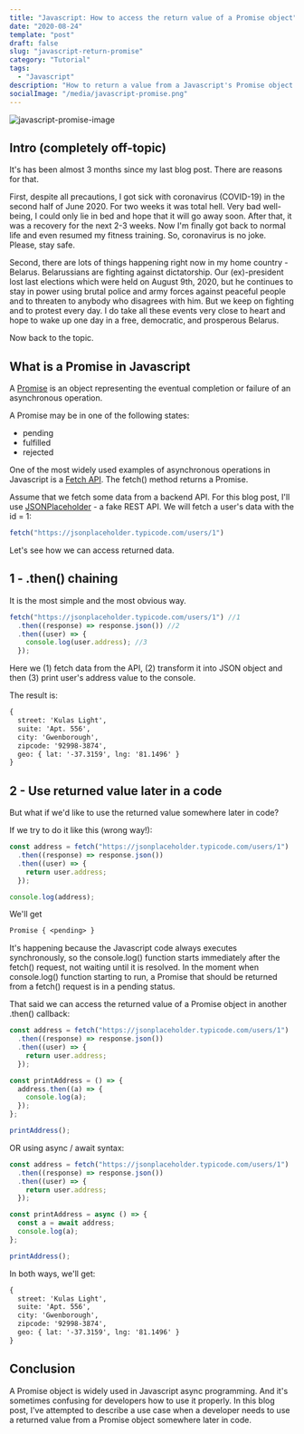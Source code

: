 ```yaml
---
title: "Javascript: How to access the return value of a Promise object"
date: "2020-08-24"
template: "post"
draft: false
slug: "javascript-return-promise"
category: "Tutorial"
tags:
  - "Javascript"
description: "How to return a value from a Javascript's Promise object and then use it later in a code."
socialImage: "/media/javascript-promise.png"
---
```


![javascript-promise-image](/media/javascript-promise.png)

## Intro (completely off-topic)

It's has been almost 3 months since my last blog post. There are reasons for that.

First, despite all precautions, I got sick with coronavirus (COVID-19) in the second half of June 2020. For two weeks it was total hell. Very bad well-being, I could only lie in bed and hope that it will go away soon. After that, it was a recovery for the next 2-3 weeks. Now I'm finally got back to normal life and even resumed my fitness training. So, coronavirus is no joke. Please, stay safe.

Second, there are lots of things happening right now in my home country - Belarus. Belarussians are fighting against dictatorship. Our (ex)-president lost last elections which were held on August 9th, 2020, but he continues to stay in power using brutal police and army forces against peaceful people and to threaten to anybody who disagrees with him. But we keep on fighting and to protest every day. I do take all these events very close to heart and hope to wake up one day in a free, democratic, and prosperous Belarus.

Now back to the topic.

## What is a Promise in Javascript

A [Promise](https://developer.mozilla.org/en-US/docs/Web/JavaScript/Reference/Global_Objects/Promise) is an object representing the eventual completion or failure of an asynchronous operation.

A Promise may be in one of the following states:

- pending
- fulfilled
- rejected

One of the most widely used examples of asynchronous operations in Javascript is a [Fetch API](https://developer.mozilla.org/en-US/docs/Web/API/Fetch_API). The fetch() method returns a Promise.

Assume that we fetch some data from a backend API. For this blog post, I'll use [JSONPlaceholder](https://jsonplaceholder.typicode.com/) - a fake REST API. We will fetch a user's data with the id = 1:

```js
fetch("https://jsonplaceholder.typicode.com/users/1")
```

Let's see how we can access returned data.

## 1 - .then() chaining

It is the most simple and the most obvious way.

```js
fetch("https://jsonplaceholder.typicode.com/users/1") //1
  .then((response) => response.json()) //2
  .then((user) => {
    console.log(user.address); //3
  });
```

Here we (1) fetch data from the API, (2) transform it into JSON object and then (3) print user's address value to the console.

The result is:

```txt
{
  street: 'Kulas Light',
  suite: 'Apt. 556',
  city: 'Gwenborough',
  zipcode: '92998-3874',
  geo: { lat: '-37.3159', lng: '81.1496' }
}
```

## 2 - Use returned value later in a code

But what if we'd like to use the returned value somewhere later in code?

If we try to do it like this (wrong way!):

```js
const address = fetch("https://jsonplaceholder.typicode.com/users/1")
  .then((response) => response.json())
  .then((user) => {
    return user.address;
  });

console.log(address);
```

We'll get

```txt
Promise { <pending> }
```

It's happening because the Javascript code always executes synchronously, so the console.log() function starts immediately after the fetch() request, not waiting until it is resolved. In the moment when console.log() function starting to run, a Promise that should be returned from a fetch() request is in a pending status.

That said we can access the returned value of a Promise object in another .then() callback:

```js
const address = fetch("https://jsonplaceholder.typicode.com/users/1")
  .then((response) => response.json())
  .then((user) => {
    return user.address;
  });

const printAddress = () => {
  address.then((a) => {
    console.log(a);
  });
};

printAddress();
```

OR using async / await syntax:

```js
const address = fetch("https://jsonplaceholder.typicode.com/users/1")
  .then((response) => response.json())
  .then((user) => {
    return user.address;
  });

const printAddress = async () => {
  const a = await address;
  console.log(a);
};

printAddress();
```

In both ways, we'll get:

```txt
{
  street: 'Kulas Light',
  suite: 'Apt. 556',
  city: 'Gwenborough',
  zipcode: '92998-3874',
  geo: { lat: '-37.3159', lng: '81.1496' }
}
```

## Conclusion

A Promise object is widely used in Javascript async programming. And it's sometimes confusing for developers how to use it properly. In this blog post, I've attempted to describe a use case when a developer needs to use a returned value from a Promise object somewhere later in code.
